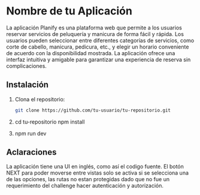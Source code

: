 # Nombre de tu Aplicación

La aplicación Planify es una plataforma web que permite a los usuarios reservar servicios de peluquería y manicura de forma fácil y rápida. Los usuarios pueden seleccionar entre diferentes categorías de servicios, como corte de cabello, manicura, pedicura, etc., y elegir un horario conveniente de acuerdo con la disponibilidad mostrada. La aplicación ofrece una interfaz intuitiva y amigable para garantizar una experiencia de reserva sin complicaciones.

## Instalación

1. Clona el repositorio:

   ```bash
   git clone https://github.com/tu-usuario/tu-repositorio.git
   ```

2. cd tu-repositorio
   npm install

3. npm run dev

## Aclaraciones

La aplicación tiene una UI en inglés, como así el codigo fuente. 
El botón NEXT para poder moverse entre vistas solo se activa si se selecciona una de las opciones,
las rutas no estan protegidas dado que no fue un requerimiento del challenge hacer autenticación y autorización.
